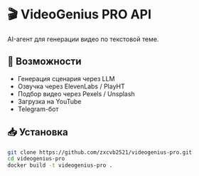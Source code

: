 # 🎬 VideoGenius PRO API

AI-агент для генерации видео по текстовой теме.

## 🚀 Возможности

- Генерация сценария через LLM
- Озвучка через ElevenLabs / PlayHT
- Подбор видео через Pexels / Unsplash
- Загрузка на YouTube
- Telegram-бот

## 📥 Установка

```bash
git clone https://github.com/zxcvb2521/videogenius-pro.git
cd videogenius-pro
docker build -t videogenius-pro .
